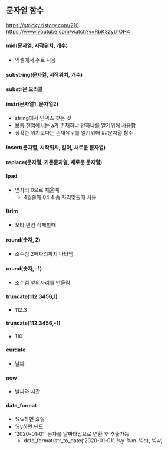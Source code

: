 ## 문자열 함수  
<https://stricky.tistory.com/210><br>
<https://www.youtube.com/watch?v=RbK3zy61OH4>

#### mid(문자열, 시작위치, 개수) 
- 엑셀에서 주로 사용
#### substring(문자열, 시작위치, 개수) 
#### substr은 오라클


#### instr(문자열1, 문자열2)
- string에서 인덱스 찾는 것
- 보통 현업에서는 a가 존재하냐 안하냐를 알기위해 사용함
- 정확한 위치보다는 존재유무를 알기위해
##문자열 함수

#### insert(문자열, 시작위치, 길이, 새로운 문자열)
#### replace(문자열, 기존문자열, 새로운 문자열)

#### lpad
- 앞자리 0으로 채울때
   - 4월쓸때 04,4 중 자리맞출때 사용

#### ltrim 
- 오타,빈칸 삭제할때


#### round(숫자, 2)
- 소수점 2째짜리까지 나타냄

#### round(숫자, -1)
- 소수점 앞의자리를 반올림

#### truncate(112.3456,1)  
- 112.3
#### truncate(112.3456,-1) 
- 110

#### curdate 
- 날짜
#### now 
- 날짜와 시간

#### date_format  
- %w하면 요일 
- %y하면 년도
- ‘2020-01-01’ 문자를 날짜타입으로 변환 후 추출가능
    - date_format(str_to_date(‘2020-01-01’, %y-%m-%d), %w)

